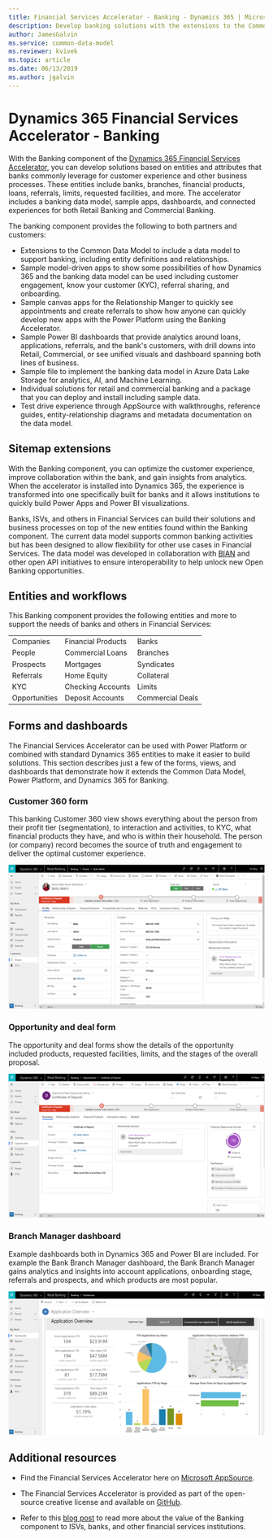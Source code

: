 ```yaml
---
title: Financial Services Accelerator - Banking - Dynamics 365 | Microsoft Docs
description: Develop banking solutions with the extensions to the Common Data Model and the built-in forms, views, and dashboards of the Dynamics 365 Financial Services Accelerator.
author: JamesGalvin
ms.service: common-data-model
ms.reviewer: kvivek
ms.topic: article
ms.date: 06/13/2019
ms.author: jgalvin
---
```



# Dynamics 365 Financial Services Accelerator - Banking

With the Banking component of the [Dynamics 365 Financial Services Accelerator](https://appsource.microsoft.com/product/dynamics-crm/msfsi.bankingcommondatamodel?tab=Overview), you can develop solutions based on entities and attributes that banks commonly leverage for customer experience and other business processes. These entities include banks, branches, financial products, loans, referrals, limits, requested facilities, and more. The accelerator includes a banking data model, sample apps, dashboards, and connected experiences for both Retail Banking and Commercial Banking.

The banking component provides the following to both partners and customers:

-   Extensions to the Common Data Model to include a data model to support banking, including entity definitions and relationships.
-	Sample model-driven apps to show some possibilities of how Dynamics 365 and the banking data model can be used including customer engagement, know your customer (KYC), referral sharing, and onboarding.
-	Sample canvas apps for the Relationship Manger to quickly see appointments and create referrals to show how anyone can quickly develop new apps with the Power Platform using the Banking Accelerator.
-	Sample Power BI dashboards that provide analytics around loans, applications, referrals, and the bank's customers, with drill downs into Retail, Commercial, or see unified visuals and dashboard spanning both lines of business.
-	Sample file to implement the banking data model in Azure Data Lake Storage for analytics, AI, and Machine Learning.
-	Individual solutions for retail and commercial banking and a package that you can deploy and install including sample data. 
-	Test drive experience through AppSource with walkthroughs, reference guides, entity-relationship diagrams and metadata documentation on the data model.


## Sitemap extensions

With the Banking component, you can optimize the customer experience, improve collaboration within the bank, and gain insights from analytics. When the accelerator is installed into Dynamics 365, the experience is transformed into one specifically built for banks and it allows institutions to quickly build Power Apps and Power BI visualizations.

Banks, ISVs, and others in Financial Services can build their solutions and business processes on top of the new entities found within the Banking component. The current data model supports common banking activities but has been designed to allow flexibility for other use cases in Financial Services. The data model was developed in collaboration with [BIAN](https://www.bian.org/) and other open API initiatives to ensure interoperability to help unlock new Open Banking opportunities.


## Entities and workflows

This Banking component provides the following entities and more to support the needs of banks and others in Financial Services:

| | | |
| ------- | -----------------|------------------|
|Companies |Financial Products |Banks |
|People |Commercial Loans |Branches |
|Prospects |Mortgages |Syndicates |
|Referrals |Home Equity  |Collateral |
|KYC |Checking Accounts | Limits |
|Opportunities |Deposit Accounts | Commercial Deals |

## Forms and dashboards

The Financial Services Accelerator can be used with Power Platform or combined with standard Dynamics 365 entities to make it easier to build solutions. This section describes just a few of the forms, views, and dashboards that demonstrate how it extends the Common Data Model,  Power Platform, and Dynamics 365 for Banking.

### Customer 360 form

This banking Customer 360 view shows everything about the person from their profit tier (segmentation), to interaction and activities, to KYC, what financial products they have, and who is within their household. The person (or company) record becomes the source of truth and engagement to deliver the optimal customer experience.

![Customer 360 form](media/banking-contact.png)

### Opportunity and deal form

The opportunity and deal forms show the details of the opportunity included products, requested facilities, limits, and the stages of the overall proposal.

![Opportunity form](media/banking-opp.png)

### Branch Manager dashboard

Example dashboards both in Dynamics 365 and Power BI are included. For example the Bank Branch Manager dashboard, the Bank Branch Manager gains analytics and insights into account applications, onboarding stage, referrals and prospects, and which products are most popular.

![Branch Manager dashboards](media/banking-branch.png)

## Additional resources

- Find the Financial Services Accelerator here on [Microsoft AppSource](https://appsource.microsoft.com/en-us/product/dynamics-crm/msfsi.bankingcommondatamodel?tab=Overview).

- The Financial Services Accelerator is provided as part of the open-source creative license and available on [GitHub](https://github.com/microsoft/Industry-Accelerator-FinancialServices).

- Refer to this [blog post](https://https:/cloudblogs.microsoft.com/dynamics365/bdm/2019/07/17/microsoft-dynamics-365-banking-accelerator-is-now-generally-available/) to read more about the value of the Banking component to ISVs, banks, and other financial services institutions.

